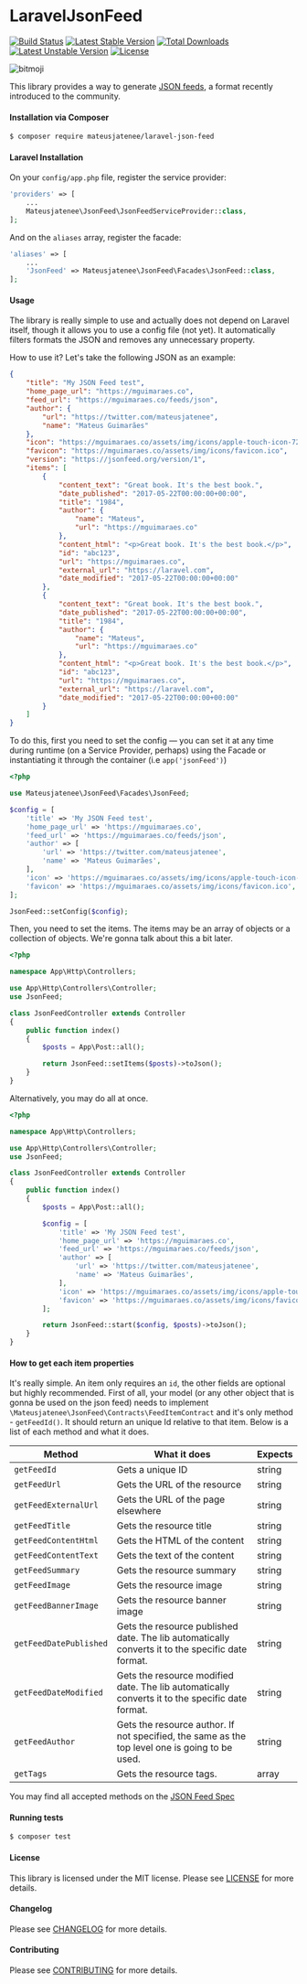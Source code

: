 LaravelJsonFeed
================
[![Build Status](https://travis-ci.org/mateusjatenee/laravel-json-feed.svg?branch=master)](https://travis-ci.org/mateusjatenee/laravel-json-feed)
[![Latest Stable Version](https://poser.pugx.org/mateusjatenee/laravel-json-feed/v/stable)](https://packagist.org/packages/mateusjatenee/laravel-json-feed)
[![Total Downloads](https://poser.pugx.org/mateusjatenee/laravel-json-feed/downloads)](https://packagist.org/packages/mateusjatenee/laravel-json-feed)
[![Latest Unstable Version](https://poser.pugx.org/mateusjatenee/laravel-json-feed/v/unstable)](https://packagist.org/packages/mateusjatenee/laravel-json-feed)
[![License](https://poser.pugx.org/mateusjatenee/laravel-json-feed/license)](https://packagist.org/packages/mateusjatenee/laravel-json-feed)

![bitmoji](https://render.bitstrips.com/v2/cpanel/10152648-280888328_2-s4-v1.png?transparent=1&palette=1&width=246)   

This library provides a way to generate [JSON feeds](https://jsonfeed.org), a format recently introduced to the community.

#### Installation via Composer
``` bash
$ composer require mateusjatenee/laravel-json-feed
```

#### Laravel Installation   

On your `config/app.php` file, register the service provider:   
```php   
'providers' => [
    ...
    Mateusjatenee\JsonFeed\JsonFeedServiceProvider::class,
];
```   
And on the `aliases` array, register the facade:   
```php   
'aliases' => [
    ...
    'JsonFeed' => Mateusjatenee\JsonFeed\Facades\JsonFeed::class,
];
```

#### Usage   
The library is really simple to use and actually does not depend on Laravel itself, though it allows you to use a config file (not yet). It automatically filters formats the JSON and removes any unnecessary property. 

How to use it? Let's take the following JSON as an example:   
```json   
{
    "title": "My JSON Feed test",
    "home_page_url": "https://mguimaraes.co",
    "feed_url": "https://mguimaraes.co/feeds/json",
    "author": {
        "url": "https://twitter.com/mateusjatenee",
        "name": "Mateus Guimarães"
    },
    "icon": "https://mguimaraes.co/assets/img/icons/apple-touch-icon-72x72.png",
    "favicon": "https://mguimaraes.co/assets/img/icons/favicon.ico",
    "version": "https://jsonfeed.org/version/1",
    "items": [
        {
            "content_text": "Great book. It's the best book.",
            "date_published": "2017-05-22T00:00:00+00:00",
            "title": "1984",
            "author": {
                "name": "Mateus",
                "url": "https://mguimaraes.co"
            },
            "content_html": "<p>Great book. It's the best book.</p>",
            "id": "abc123",
            "url": "https://mguimaraes.co",
            "external_url": "https://laravel.com",
            "date_modified": "2017-05-22T00:00:00+00:00"
        },
        {
            "content_text": "Great book. It's the best book.",
            "date_published": "2017-05-22T00:00:00+00:00",
            "title": "1984",
            "author": {
                "name": "Mateus",
                "url": "https://mguimaraes.co"
            },
            "content_html": "<p>Great book. It's the best book.</p>",
            "id": "abc123",
            "url": "https://mguimaraes.co",
            "external_url": "https://laravel.com",
            "date_modified": "2017-05-22T00:00:00+00:00"
        }
    ]
}
```  

To do this, first you need to set the config — you can set it at any time during runtime (on a Service Provider, perhaps) using the Facade or instantiating it through the container (i.e `app('jsonFeed')`)

```php   
<?php

use Mateusjatenee\JsonFeed\Facades\JsonFeed;

$config = [
    'title' => 'My JSON Feed test',
    'home_page_url' => 'https://mguimaraes.co',
    'feed_url' => 'https://mguimaraes.co/feeds/json',
    'author' => [
        'url' => 'https://twitter.com/mateusjatenee',
        'name' => 'Mateus Guimarães',
    ],
    'icon' => 'https://mguimaraes.co/assets/img/icons/apple-touch-icon-72x72.png',
    'favicon' => 'https://mguimaraes.co/assets/img/icons/favicon.ico',
];

JsonFeed::setConfig($config);

```   

Then, you need to set the items. The items may be an array of objects or a collection of objects. We're gonna talk about this a bit later.   

```php   
<?php

namespace App\Http\Controllers;

use App\Http\Controllers\Controller;
use JsonFeed;

class JsonFeedController extends Controller
{
    public function index()
    {
        $posts = App\Post::all();

        return JsonFeed::setItems($posts)->toJson();
    }
}

```

Alternatively, you may do all at once.  

```php   
<?php

namespace App\Http\Controllers;

use App\Http\Controllers\Controller;
use JsonFeed;

class JsonFeedController extends Controller
{
    public function index()
    {
        $posts = App\Post::all();

        $config = [
            'title' => 'My JSON Feed test',
            'home_page_url' => 'https://mguimaraes.co',
            'feed_url' => 'https://mguimaraes.co/feeds/json',
            'author' => [
                'url' => 'https://twitter.com/mateusjatenee',
                'name' => 'Mateus Guimarães',
            ],
            'icon' => 'https://mguimaraes.co/assets/img/icons/apple-touch-icon-72x72.png',
            'favicon' => 'https://mguimaraes.co/assets/img/icons/favicon.ico',
        ];

        return JsonFeed::start($config, $posts)->toJson();
    }
}

```

#### How to get each item properties   
It's really simple. An item only requires an `id`, the other fields are optional but highly recommended.  First of all, your model (or any other object that is gonna be used on the json feed) needs to implement `\Mateusjatenee\JsonFeed\Contracts\FeedItemContract` and it's only method - `getFeedId()`. It should return an unique Id relative to that item.  Below is a list of each method and what it does.  

| Method                 | What it does                                                                                     | Expects |
|------------------------|--------------------------------------------------------------------------------------------------|---------|
| `getFeedId`            | Gets a unique ID                                                                                 | string  |
| `getFeedUrl`           | Gets the URL of the resource                                                                     | string  |
| `getFeedExternalUrl`   | Gets the URL of the page elsewhere                                                               | string  |
| `getFeedTitle`         | Gets the resource title                                                                          | string  |
| `getFeedContentHtml`   | Gets the HTML of the content                                                                     | string  |
| `getFeedContentText`   | Gets the text of the content                                                                     | string  |
| `getFeedSummary`       | Gets the resource summary                                                                        | string  |
| `getFeedImage`         | Gets the resource image                                                                          | string  |
| `getFeedBannerImage`   | Gets the resource banner image                                                                   | string  |
| `getFeedDatePublished` | Gets the resource published date. The lib automatically converts it to the specific date format. | string  |
| `getFeedDateModified`  | Gets the resource modified date. The lib automatically converts it to the specific date format.  | string  |
| `getFeedAuthor`        | Gets the resource author. If not specified, the same as the top level one is going to be used.   | string  |
| `getTags`              | Gets the resource tags.                                                                          | array   |  

You may find all accepted methods on the [JSON Feed Spec](https://jsonfeed.org/version/1)

#### Running tests
``` bash
$ composer test
```

#### License
This library is licensed under the MIT license. Please see [LICENSE](LICENSE.md) for more details.

#### Changelog
Please see [CHANGELOG](CHANGELOG.md) for more details.

#### Contributing
Please see [CONTRIBUTING](CONTRIBUTING.md) for more details.
